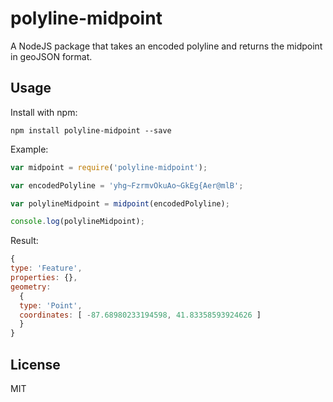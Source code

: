 # polyline-midpoint

A NodeJS package that takes an encoded polyline and returns the midpoint in geoJSON format.

## Usage

Install with npm:

  `npm install polyline-midpoint --save`

Example:

  ```javascript
  var midpoint = require('polyline-midpoint');

  var encodedPolyline = 'yhg~FzrmvOkuAo~GkEg{Aer@mlB';

  var polylineMidpoint = midpoint(encodedPolyline);

  console.log(polylineMidpoint);
  ```

Result:

  ```javascript
  { 
  type: 'Feature',
  properties: {},
  geometry: 
    { 
    type: 'Point',
    coordinates: [ -87.68980233194598, 41.83358593924626 ] 
    } 
  }
  ```

## License

MIT